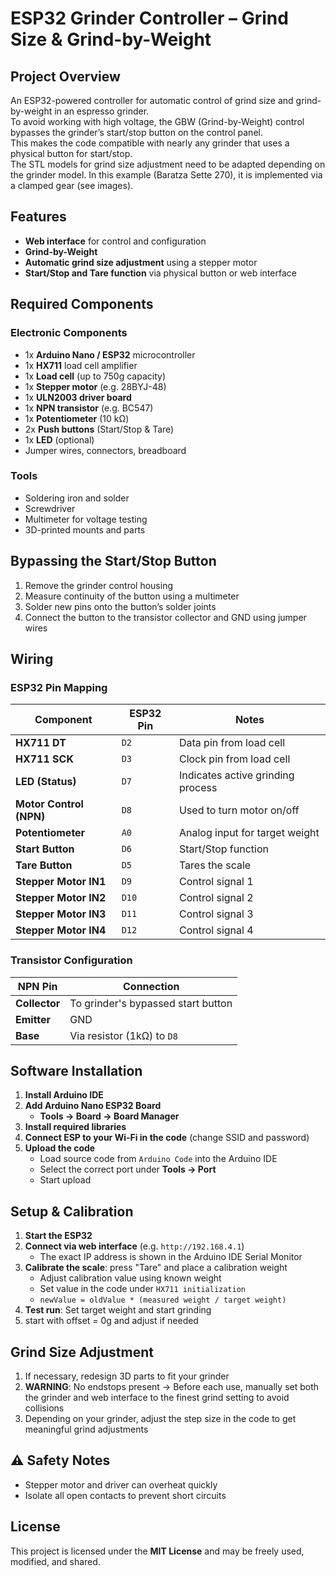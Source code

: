 # ESP32 Grinder Controller – Grind Size & Grind-by-Weight

## Project Overview
An ESP32-powered controller for automatic control of grind size and grind-by-weight in an espresso grinder.  
To avoid working with high voltage, the GBW (Grind-by-Weight) control bypasses the grinder’s start/stop button on the control panel.  
This makes the code compatible with nearly any grinder that uses a physical button for start/stop.  
The STL models for grind size adjustment need to be adapted depending on the grinder model. In this example (Baratza Sette 270), it is implemented via a clamped gear (see images).

## Features
- **Web interface** for control and configuration  
- **Grind-by-Weight**  
- **Automatic grind size adjustment** using a stepper motor  
- **Start/Stop and Tare function** via physical button or web interface  

## Required Components
### **Electronic Components**
- 1x **Arduino Nano / ESP32** microcontroller  
- 1x **HX711** load cell amplifier  
- 1x **Load cell** (up to 750g capacity)  
- 1x **Stepper motor** (e.g. 28BYJ-48)  
- 1x **ULN2003 driver board**  
- 1x **NPN transistor** (e.g. BC547)  
- 1x **Potentiometer** (10 kΩ)  
- 2x **Push buttons** (Start/Stop & Tare)  
- 1x **LED** (optional)  
- Jumper wires, connectors, breadboard  

### **Tools**
- Soldering iron and solder  
- Screwdriver  
- Multimeter for voltage testing  
- 3D-printed mounts and parts  

## Bypassing the Start/Stop Button
1. Remove the grinder control housing  
2. Measure continuity of the button using a multimeter  
3. Solder new pins onto the button’s solder joints  
4. Connect the button to the transistor collector and GND using jumper wires  

## Wiring
### **ESP32 Pin Mapping**
| Component                 | ESP32 Pin | Notes |
|---------------------------|-----------|-------|
| **HX711 DT**              | `D2`      | Data pin from load cell |
| **HX711 SCK**             | `D3`      | Clock pin from load cell |
| **LED (Status)**          | `D7`      | Indicates active grinding process |
| **Motor Control (NPN)**   | `D8`      | Used to turn motor on/off |
| **Potentiometer**         | `A0`      | Analog input for target weight |
| **Start Button**          | `D6`      | Start/Stop function |
| **Tare Button**           | `D5`      | Tares the scale |
| **Stepper Motor IN1**     | `D9`      | Control signal 1 |
| **Stepper Motor IN2**     | `D10`     | Control signal 2 |
| **Stepper Motor IN3**     | `D11`     | Control signal 3 |
| **Stepper Motor IN4**     | `D12`     | Control signal 4 |

### Transistor Configuration
| NPN Pin         | Connection |
|------------------|------------|
| **Collector**     | To grinder's bypassed start button |
| **Emitter**       | GND |
| **Base**          | Via resistor (1kΩ) to `D8` |

## Software Installation
1. **Install Arduino IDE**  
2. **Add Arduino Nano ESP32 Board**  
   - **Tools → Board → Board Manager**  
3. **Install required libraries**  
4. **Connect ESP to your Wi-Fi in the code** (change SSID and password)  
5. **Upload the code**  
   - Load source code from `Arduino Code` into the Arduino IDE  
   - Select the correct port under **Tools → Port**  
   - Start upload  

## Setup & Calibration
1. **Start the ESP32**  
2. **Connect via web interface** (e.g. `http://192.168.4.1`)  
   - The exact IP address is shown in the Arduino IDE Serial Monitor  
3. **Calibrate the scale**: press "Tare" and place a calibration weight  
   - Adjust calibration value using known weight  
   - Set value in the code under `HX711 initialization`  
   - `newValue = oldValue * (measured weight / target weight)`  
4. **Test run**: Set target weight and start grinding
5. start with offset = 0g and adjust if needed

## Grind Size Adjustment
1. If necessary, redesign 3D parts to fit your grinder  
2. **WARNING**: No endstops present → Before each use, manually set both the grinder and web interface to the finest grind setting to avoid collisions  
3. Depending on your grinder, adjust the step size in the code to get meaningful grind adjustments  

## ⚠️ Safety Notes
- Stepper motor and driver can overheat quickly  
- Isolate all open contacts to prevent short circuits  

## License
This project is licensed under the **MIT License** and may be freely used, modified, and shared.
